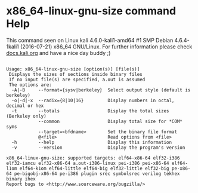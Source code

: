 # x86_64-linux-gnu-size command Help
 
 This command seen on Linux kali 4.6.0-kali1-amd64 #1 SMP Debian 4.6.4-1kali1 (2016-07-21) x86_64 GNU/Linux. For further information please check [docs.kali.org](docs.kali.org) and have a nice day buddy ;) 

~~~

Usage: x86_64-linux-gnu-size [option(s)] [file(s)]
 Displays the sizes of sections inside binary files
 If no input file(s) are specified, a.out is assumed
 The options are:
  -A|-B     --format={sysv|berkeley}  Select output style (default is berkeley)
  -o|-d|-x  --radix={8|10|16}         Display numbers in octal, decimal or hex
  -t        --totals                  Display the total sizes (Berkeley only)
            --common                  Display total size for *COM* syms
            --target=<bfdname>        Set the binary file format
            @<file>                   Read options from <file>
  -h        --help                    Display this information
  -v        --version                 Display the program's version

x86_64-linux-gnu-size: supported targets: elf64-x86-64 elf32-i386 elf32-iamcu elf32-x86-64 a.out-i386-linux pei-i386 pei-x86-64 elf64-l1om elf64-k1om elf64-little elf64-big elf32-little elf32-big pe-x86-64 pe-bigobj-x86-64 pe-i386 plugin srec symbolsrec verilog tekhex binary ihex
Report bugs to <http://www.sourceware.org/bugzilla/>

~~~
